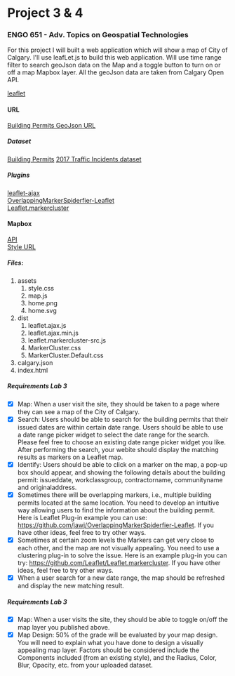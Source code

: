 # Project 3 & 4

### ENGO 651 - Adv. Topics on Geospatial Technologies


For this project I will built a web application which will show a map of City of Calgary. I'll use leafLet.js to build this web application. Will use time range filter to search geoJson data on the Map and a toggle button to turn on or off a map Mapbox layer. All the geoJson data are taken from Calgary Open API.


[leaflet](https://leafletjs.com/download.html)

#### URL

[Building Permits GeoJson URL](https://data.calgary.ca/resource/c2es-76ed.geojson)

##### Dataset

[Building Permits](https://data.calgary.ca/Business-and-Economic-Activity/Building-Permits/c2es-76ed)
[2017 Traffic Incidents dataset](https://data.calgary.ca/Transportation-Transit/Traffic-Incidents-Archive-2017/himp-urp7/data)

##### Plugins

[leaflet-ajax](https://github.com/calvinmetcalf/leaflet-ajax)<br>
[OverlappingMarkerSpiderfier-Leaflet](https://github.com/jawj/OverlappingMarkerSpiderfier-Leaflet)<br>
[Leaflet.markercluster](https://github.com/Leaflet/Leaflet.markercluster)

#### Mapbox

[API](https://api.mapbox.com/styles/v1/sharifruman/clf59c0vo002e01pw08c580us.html?title=view&access_token=pk.eyJ1Ijoic2hhcmlmcnVtYW4iLCJhIjoiY2xmNTV5N3JqMGZ0MzNxcXJ1amJrM3U5eSJ9.o6ps2oN5TcXgMKy5ArEJWA&zoomwheel=true&fresh=true#9.1/51.0876/-113.778)<br>
[Style URL](mapbox://styles/sharifruman/clf59c0vo002e01pw08c580us)

##### Files:
 1. assets
    1. style.css
    2. map.js
    3. home.png
    4. home.svg
2. dist
    1. leaflet.ajax.js
    2. leaflet.ajax.min.js
    3. leaflet.markercluster-src.js
    4. MarkerCluster.css
    5. MarkerCluster.Default.css
3. calgary.json
4. index.html

##### Requirements Lab 3

- [x] Map: When a user visit the site, they should be taken to a page where they can see a map of the City of Calgary.
- [x] Search: Users should be able to search for the building permits that their issued dates are within certain date range. Users should be able to use a date range picker widget to select the date range for the search. Please feel free to choose an existing date range picker widget you like. After performing the search, your webite should display the matching results as markers on a Leaflet map.
- [x] Identify: Users should be able to click on a marker on the map, a pop-up box should appear, and showing the following details about the building permit: issueddate, workclassgroup, contractorname, communityname and originaladdress.
- [x] Sometimes there will be overlapping markers, i.e., multiple building permits located at the same location. You need to develop an intuitive way allowing users to find the information about the building permit. Here is Leaflet Plug-in example you can use: https://github.com/jawj/OverlappingMarkerSpiderfier-Leaflet. If you have other ideas, feel free to try other ways.
- [x] Sometimes at certain zoom levels the Markers can get very close to each other, and the map are not visually appealing. You need to use a clustering plug-in to solve the issue. Here is an example plug-in you can try: https://github.com/Leaflet/Leaflet.markercluster. If you have other ideas, feel free to try other ways.
- [x] When a user search for a new date range, the map should be refreshed and display the new matching result.

##### Requirements Lab 3

- [x] Map: When a user visits the site, they should be able to toggle on/off the map layer you published above.
- [x] Map Design: 50% of the grade will be evaluated by your map design. You will need to explain what you have done to design a visually appealing map layer. Factors should be considered include the Components included (from an existing style), and the Radius, Color, Blur, Opacity, etc. from your uploaded dataset.